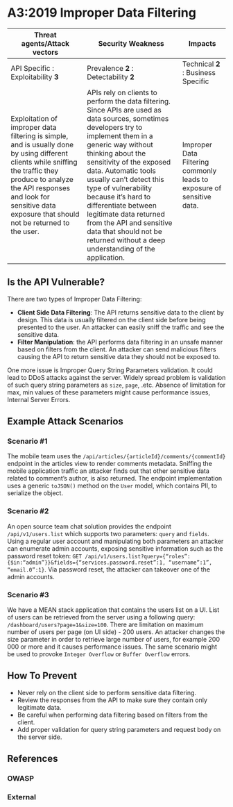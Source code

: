 A3:2019 Improper Data Filtering
===============================

| Threat agents/Attack vectors | Security Weakness | Impacts |
| - | - | - |
| API Specific : Exploitability **3** | Prevalence **2** : Detectability **2** | Technical **2** : Business Specific |
| Exploitation of improper data filtering is simple, and is usually done by using different clients while sniffing the traffic they produce to analyze the API responses and look for sensitive data exposure that should not be returned to the user. | APIs rely on clients to perform the data filtering. Since APIs are used as data sources, sometimes developers try to implement them in a generic way without thinking about the sensitivity of the exposed data. Automatic tools usually can’t detect this type of vulnerability because it’s hard to differentiate between legitimate data returned from the API and sensitive data that should not be returned without a deep understanding of the application. | Improper Data Filtering commonly leads to exposure of sensitive data. |

## Is the API Vulnerable?

There are two types of Improper Data Filtering:

* **Client Side Data Filtering**: The API returns sensitive data to the client
  by design. This data is usually filtered on the client side before being
  presented to the user. An attacker can easily sniff the traffic and see the
  sensitive data.
* **Filter Manipulation**: the API performs data filtering in an unsafe manner
  based on filters from the client. An attacker can send malicious filters
  causing the API to return sensitive data they should not be exposed to.

One more issue is Improper Query String Parameters validation. It could lead to
DDoS attacks against the server. Widely spread problem is validation of such
query string parameters as `size`, `page`, .etc. Absence of limitation for max,
min values of these parameters might cause performance issues, Internal Server
Errors.

## Example Attack Scenarios

### Scenario #1

The mobile team uses the `/api/articles/{articleId}/comments/{commentId}`
endpoint in the articles view to render comments metadata. Sniffing the mobile
application traffic an attacker finds out that other sensitive data related to
comment’s author, is also returned. The endpoint implementation uses a generic
`toJSON()` method on the `User` model, which contains PII, to serialize the
object.

### Scenario #2

An open source team chat solution provides the endpoint `/api/v1/users.list`
which supports two parameters: `query` and `fields`. Using a regular user
account and manipulating both parameters an attacker can enumerate admin
accounts, exposing sensitive information such as the password reset token:
`GET /api/v1/users.list?query={“roles”:{$in:“admin”}}&fields={“services.password.reset”:1, “username”:1”, “email.0”:1}`.
Via password reset, the attacker can takeover one of the admin accounts.

### Scenario #3

We have a MEAN stack application that contains the users list on a UI. List of
users can be retrieved from the server using a following query:
`/dashboard/users?page=1&size=100`. There are limitation on maximum number of
users per page (on UI side) - 200 users. An attacker changes the size parameter
in order to retrieve large number of users, for example 200 000 or more and it
causes performance issues. The same scenario might be used to provoke `Integer Overflow`
or `Buffer Overflow` errors.

## How To Prevent

* Never rely on the client side to perform sensitive data filtering.
* Review the responses from the API to make sure they contain only legitimate
  data.
* Be careful when performing data filtering based on filters from the client.
* Add proper validation for query string parameters and request body on the server
  side.

## References

### OWASP

### External

